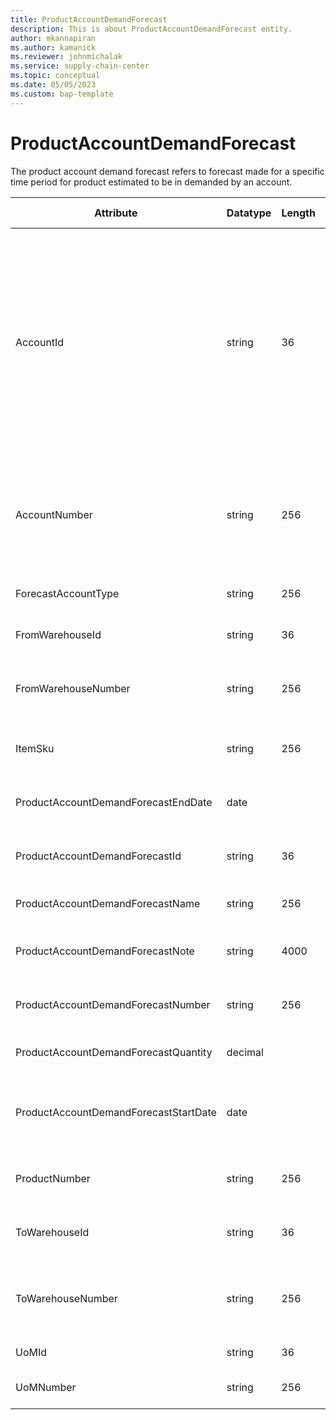 ```yaml
---
title: ProductAccountDemandForecast
description: This is about ProductAccountDemandForecast entity.
author: mkannapiran
ms.author: kamanick
ms.reviewer: johnmichalak
ms.service: supply-chain-center
ms.topic: conceptual
ms.date: 05/05/2023
ms.custom: bap-template
---
```


# **ProductAccountDemandForecast**

The product account demand forecast refers to forecast made for a specific time period for product estimated to be in demanded by an account.


|	Attribute	|	Datatype	|	Length	|	Primary Key	|	Description	|
|---------------|--------|------|----------|-----------|
|	AccountId	|	string	|	36	|	No	|	A unique identifier of an account. The account could be a customer or vendor etc. AccountId is an auto generated Id by Microsoft D365 or Supply chain center. 	|
|	AccountNumber	|	string	|	256	|	No	|	Number or code for the account to quickly search and identify the account in system views.	|
|	ForecastAccountType	|	string	|	256	|	No	|	Account type of forecast	|
|	FromWarehouseId	|	string	|	36	|	No	|	The unique Id of warehouse	|
|	FromWarehouseNumber	|	string	|	256	|	No	|	The origin warehouse number for the demand forecast	|
|	ItemSku	|	string	|	256	|	Yes	|	The stock keeping unit of product	|
|	ProductAccountDemandForecastEndDate	|	date	|		|	No	|	The validity or expirty date of this record	|
|	ProductAccountDemandForecastId	|	string	|	36	|	Yes	|	The unique Id of the demand forecast	|
|	ProductAccountDemandForecastName	|	string	|	256	|	No	|	Name of the demand forecast	|
|	ProductAccountDemandForecastNote	|	string	|	4000	|	No	|	Notes or comments for demand forecast	|
|	ProductAccountDemandForecastNumber	|	string	|	256	|	Yes	|	The unique number of the demand forecast	|
|	ProductAccountDemandForecastQuantity	|	decimal	|		|	No	|	Demand forecast quantity	|
|	ProductAccountDemandForecastStartDate	|	date	|		|	No	|	The beginning or effective start date of this record	|
|	ProductNumber	|	string	|	256	|	No	|	Product number for demand forecast	|
|	ToWarehouseId	|	string	|	36	|	No	|	The unique Id of the destination warehouse	|
|	ToWarehouseNumber	|	string	|	256	|	No	|	The destination warehouse number for the demand forecast	|
|	UoMId	|	string	|	36	|	No	|	Unit of measure Id	|
|	UoMNumber	|	string	|	256	|	No	|	Unit of measure ISO code	|
